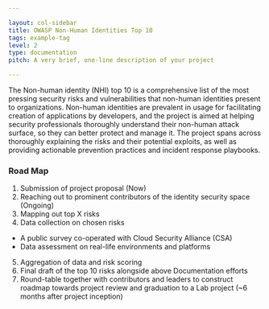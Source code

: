 ```yaml
---

layout: col-sidebar
title: OWASP Non-Human Identities Top 10
tags: example-tag
level: 2
type: documentation
pitch: A very brief, one-line description of your project

---
```


The Non-human identity (NHI) top 10 is a comprehensive list of the most pressing security risks and vulnerabilities that non-human identities present to organizations. 
Non-human identities are prevalent in usage for facilitating creation of applications by developers, and the project is aimed at helping security professionals thoroughly understand their non-human attack surface, so they can better protect and manage it. The project spans across thoroughly explaining the risks and their potential exploits, as well as providing actionable prevention practices and incident response playbooks. 

### Road Map
1. Submission of project proposal (Now)
2. Reaching out to prominent contributors of the identity security space (Ongoing)
3. Mapping out top X risks
4. Data collection on chosen risks

* A public survey co-operated with Cloud Security Alliance (CSA)
* Data assessment on real-life environments and platforms
5. Aggregation of data and risk scoring
6. Final draft of the top 10 risks alongside above Documentation efforts
7. Round-table together with contributors and leaders to construct roadmap towards project review and graduation to a Lab project (~6 months after project inception)
